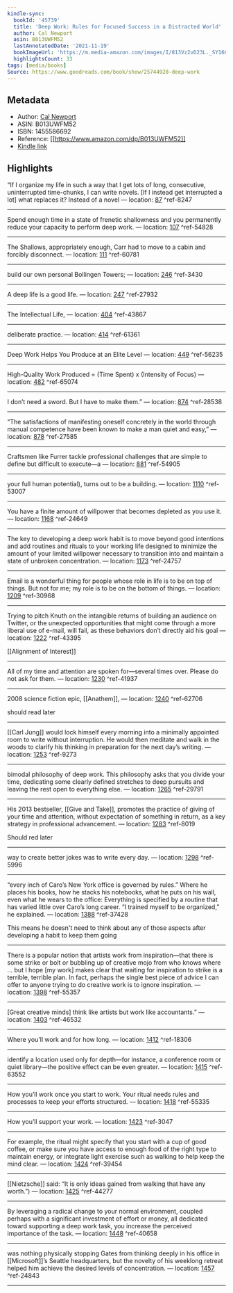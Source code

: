 ```yaml
---
kindle-sync:
  bookId: '45739'
  title: 'Deep Work: Rules for Focused Success in a Distracted World'
  author: Cal Newport
  asin: B013UWFM52
  lastAnnotatedDate: '2021-11-19'
  bookImageUrl: 'https://m.media-amazon.com/images/I/813Vz2vD23L._SY160.jpg'
  highlightsCount: 33
tags: [media/books]
Source: https://www.goodreads.com/book/show/25744928-deep-work
---
```


## Metadata
* Author: [Cal Newport](https://www.amazon.com/Cal-Newport/e/B001IGNR0U/ref=dp_byline_cont_ebooks_1)
* ASIN: B013UWFM52
* ISBN: 1455586692
* Reference: [[https://www.amazon.com/dp/B013UWFM52]]
* [Kindle link](kindle://book?action=open&asin=B013UWFM52)

## Highlights
“If I organize my life in such a way that I get lots of long, consecutive, uninterrupted time-chunks, I can write novels. [If I instead get interrupted a lot] what replaces it? Instead of a novel — location: [87](kindle://book?action=open&asin=B013UWFM52&location=87) ^ref-8247

---
Spend enough time in a state of frenetic shallowness and you permanently reduce your capacity to perform deep work. — location: [107](kindle://book?action=open&asin=B013UWFM52&location=107) ^ref-54828

---
The Shallows, appropriately enough, Carr had to move to a cabin and forcibly disconnect. — location: [111](kindle://book?action=open&asin=B013UWFM52&location=111) ^ref-60781

---
build our own personal Bollingen Towers; — location: [246](kindle://book?action=open&asin=B013UWFM52&location=246) ^ref-3430

---
A deep life is a good life. — location: [247](kindle://book?action=open&asin=B013UWFM52&location=247) ^ref-27932

---
The Intellectual Life, — location: [404](kindle://book?action=open&asin=B013UWFM52&location=404) ^ref-43867

---
deliberate practice. — location: [414](kindle://book?action=open&asin=B013UWFM52&location=414) ^ref-61361

---
Deep Work Helps You Produce at an Elite Level — location: [449](kindle://book?action=open&asin=B013UWFM52&location=449) ^ref-56235

---
High-Quality Work Produced = (Time Spent) x (Intensity of Focus) — location: [482](kindle://book?action=open&asin=B013UWFM52&location=482) ^ref-65074

---
I don’t need a sword. But I have to make them.” — location: [874](kindle://book?action=open&asin=B013UWFM52&location=874) ^ref-28538

---
“The satisfactions of manifesting oneself concretely in the world through manual competence have been known to make a man quiet and easy,” — location: [878](kindle://book?action=open&asin=B013UWFM52&location=878) ^ref-27585

---
Craftsmen like Furrer tackle professional challenges that are simple to define but difficult to execute—a — location: [881](kindle://book?action=open&asin=B013UWFM52&location=881) ^ref-54905

---

your full human potential), turns out to be a building. — location: [1110](kindle://book?action=open&asin=B013UWFM52&location=1110) ^ref-53007

---

You have a finite amount of willpower that becomes depleted as you use it. — location: [1168](kindle://book?action=open&asin=B013UWFM52&location=1168) ^ref-24649

---
The key to developing a deep work habit is to move beyond good intentions and add routines and rituals to your working life designed to minimize the amount of your limited willpower necessary to transition into and maintain a state of unbroken concentration. — location: [1173](kindle://book?action=open&asin=B013UWFM52&location=1173) ^ref-24757

---
Email is a wonderful thing for people whose role in life is to be on top of things. But not for me; my role is to be on the bottom of things. — location: [1209](kindle://book?action=open&asin=B013UWFM52&location=1209) ^ref-30968

---
Trying to pitch Knuth on the intangible returns of building an audience on Twitter, or the unexpected opportunities that might come through a more liberal use of e-mail, will fail, as these behaviors don’t directly aid his goal — location: [1222](kindle://book?action=open&asin=B013UWFM52&location=1222) ^ref-43395

[[Alignment of Interest]]

---
All of my time and attention are spoken for—several times over. Please do not ask for them. — location: [1230](kindle://book?action=open&asin=B013UWFM52&location=1230) ^ref-41937

---
2008 science fiction epic, [[Anathem]], — location: [1240](kindle://book?action=open&asin=B013UWFM52&location=1240) ^ref-62706

should read later

---
[[Carl Jung]] would lock himself every morning into a minimally appointed room to write without interruption. He would then meditate and walk in the woods to clarify his thinking in preparation for the next day’s writing. — location: [1253](kindle://book?action=open&asin=B013UWFM52&location=1253) ^ref-9273

---
bimodal philosophy of deep work. This philosophy asks that you divide your time, dedicating some clearly defined stretches to deep pursuits and leaving the rest open to everything else. — location: [1265](kindle://book?action=open&asin=B013UWFM52&location=1265) ^ref-29791

---
His 2013 bestseller, [[Give and Take]], promotes the practice of giving of your time and attention, without expectation of something in return, as a key strategy in professional advancement. — location: [1283](kindle://book?action=open&asin=B013UWFM52&location=1283) ^ref-8019

Should red later 

---
way to create better jokes was to write every day. — location: [1298](kindle://book?action=open&asin=B013UWFM52&location=1298) ^ref-5996

---
“every inch of Caro’s New York office is governed by rules.” Where he places his books, how he stacks his notebooks, what he puts on his wall, even what he wears to the office: Everything is specified by a routine that has varied little over Caro’s long career. “I trained myself to be organized,” he explained. — location: [1388](kindle://book?action=open&asin=B013UWFM52&location=1388) ^ref-37428

This means he doesn't need to think about any of those aspects after developing a habit to keep them going

---
There is a popular notion that artists work from inspiration—that there is some strike or bolt or bubbling up of creative mojo from who knows where … but I hope [my work] makes clear that waiting for inspiration to strike is a terrible, terrible plan. In fact, perhaps the single best piece of advice I can offer to anyone trying to do creative work is to ignore inspiration. — location: [1398](kindle://book?action=open&asin=B013UWFM52&location=1398) ^ref-55357

---
[Great creative minds] think like artists but work like accountants.” — location: [1403](kindle://book?action=open&asin=B013UWFM52&location=1403) ^ref-46532

---
Where you’ll work and for how long. — location: [1412](kindle://book?action=open&asin=B013UWFM52&location=1412) ^ref-18306

---
identify a location used only for depth—for instance, a conference room or quiet library—the positive effect can be even greater. — location: [1415](kindle://book?action=open&asin=B013UWFM52&location=1415) ^ref-63552

---
How you’ll work once you start to work. Your ritual needs rules and processes to keep your efforts structured. — location: [1418](kindle://book?action=open&asin=B013UWFM52&location=1418) ^ref-55335

---
How you’ll support your work. — location: [1423](kindle://book?action=open&asin=B013UWFM52&location=1423) ^ref-3047

---
For example, the ritual might specify that you start with a cup of good coffee, or make sure you have access to enough food of the right type to maintain energy, or integrate light exercise such as walking to help keep the mind clear. — location: [1424](kindle://book?action=open&asin=B013UWFM52&location=1424) ^ref-39454

---
[[Nietzsche]] said: “It is only ideas gained from walking that have any worth.”) — location: [1425](kindle://book?action=open&asin=B013UWFM52&location=1425) ^ref-44277

---
By leveraging a radical change to your normal environment, coupled perhaps with a significant investment of effort or money, all dedicated toward supporting a deep work task, you increase the perceived importance of the task. — location: [1448](kindle://book?action=open&asin=B013UWFM52&location=1448) ^ref-40658

---
was nothing physically stopping Gates from thinking deeply in his office in [[Microsoft]]’s Seattle headquarters, but the novelty of his weeklong retreat helped him achieve the desired levels of concentration. — location: [1457](kindle://book?action=open&asin=B013UWFM52&location=1457) ^ref-24843

---
